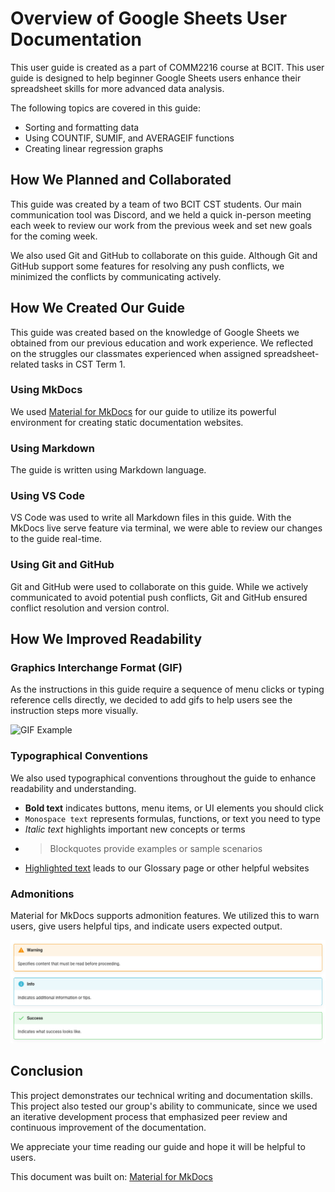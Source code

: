 # Overview of Google Sheets User Documentation

This user guide is created as a part of COMM2216 course at BCIT. This user guide is designed to help beginner Google Sheets users enhance their spreadsheet skills for more advanced data analysis.

The following topics are covered in this guide:
 - Sorting and formatting data
 - Using COUNTIF, SUMIF, and AVERAGEIF functions
 - Creating linear regression graphs

## How We Planned and Collaborated
This guide was created by a team of two BCIT CST students. Our main communication tool was Discord, and we held a quick in-person meeting each week to review our work from the previous week and set new goals for the coming week.

We also used Git and GitHub to collaborate on this guide. Although Git and GitHub support some features for resolving any push conflicts, we minimized the conflicts by communicating actively.

## How We Created Our Guide
This guide was created based on the knowledge of Google Sheets we obtained from our previous education and work experience. We reflected on the struggles our classmates experienced when assigned spreadsheet-related tasks in CST Term 1.

### Using MkDocs
We used [Material for MkDocs](https://squidfunk.github.io/mkdocs-material/) for our guide to utilize its powerful environment for creating static documentation websites.

### Using Markdown
The guide is written using Markdown language.

### Using VS Code
VS Code was used to write all Markdown files in this guide. With the MkDocs live serve feature via terminal, we were able to review our changes to the guide real-time.

### Using Git and GitHub
Git and GitHub were used to collaborate on this guide. While we actively communicated to avoid potential push conflicts, Git and GitHub ensured conflict resolution and version control.

## How We Improved Readability

### Graphics Interchange Format (GIF)
As the instructions in this guide require a sequence of menu clicks or typing reference cells directly, we decided to add gifs to help users see the instruction steps more visually.

![GIF Example](./docs/images_and_gifs/ConditionalFormatting.gif)

### Typographical Conventions
We also used typographical conventions throughout the guide to enhance readability and understanding.

* **Bold text** indicates  buttons, menu items, or UI elements you should click
* `Monospace text` represents formulas, functions, or text you need to type
* *Italic text* highlights important new concepts or terms
* > Blockquotes provide examples or sample scenarios
* [Highlighted text](./Glossary.md) leads to our Glossary page or other helpful websites

### Admonitions
Material for MkDocs supports admonition features. We utilized this to warn users, give users helpful tips, and indicate users expected output.

![Admonitions](./docs/images_and_gifs/Admonitions.png)

## Conclusion
This project demonstrates our technical writing and documentation skills. This project also tested our group's ability to communicate, since we used an iterative development process that emphasized peer review and continuous improvement of the documentation.

We appreciate your time reading our guide and hope it will be helpful to users.

This document was built on: [Material for MkDocs](https://squidfunk.github.io/mkdocs-material/)